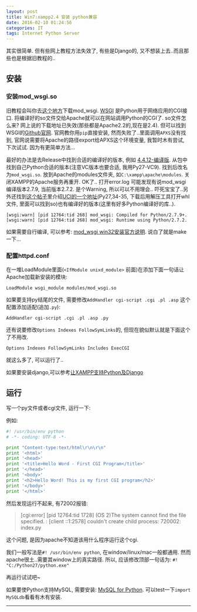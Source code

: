 ```yaml
---
layout: post
title: Win7:xampp2.4 安装 python兼容
date: 2016-02-10 01:24:56
categories: IT
tags: Internet Python Server
---
```


其实很简单. 但有些网上教程方法失效了, 有些是Django的, 又不想装上去..而且那些也是根据旧教程的..

## 安装

### 安装mod_wsgi.so

旧教程会叫你去[这个地方](https://code.google.com/archive/p/modwsgi/)下载mod_wsgi. [WSGI](http://wsgi.readthedocs.org/en/latest/) 是Python用于网络应用的CGI接口. 将编译好的so文件交给Apache就可以在网站调用Python的CGI了. so文件怎么来? 网上说的下载地址已失效(那些都是Apache2.2的,现在是2.4). 但可以找到WSGI的[Github官网](https://github.com/GrahamDumpleton/mod_wsgi). 官网教你用`pip`直接安装, 然而失败了..里面调用`APXS`没有找到, 官网说需要将Apache的路径export给APXS这个环境变量, 我暂时木有尝试, 下次试试. 因为有更简单方法... 

最好的办法是去Release中找到合适的编译好的版本, 例如 [4.4.12-编译版](https://github.com/GrahamDumpleton/mod_wsgi/releases/download/4.4.12/mod_wsgi-windows-4.4.12.tar.gz). 从包中找到自己Python合适的版本(注意VC版本也要合适, 我用Py27-VC9). 找到后改名为`mod_wsgi.so`. 放到Apache的modules文件夹, 如`C:\xampp\apache\modules`. 关闭XAMPP的Apache服务再重开. OK了.. 打开error.log 可能发现有说mod_wsgi编译版本2.7.9, 当前版本2.7.2. 是个Warning, 所以可以不用理会.. 吓死宝宝了..另外还找到[这个帖子](http://fstoke.me/blog/?p=3600)里介绍[UCI的一个地址](http://www.lfd.uci.edu/~gohlke/pythonlibs/#mod_wsgi)(Py27,34-35, 下载后用解压工具打开whl文件, 里面可以找到so)也有编译好的版本(这里有好多Python编译好的库..).

~~~
[wsgi:warn] [pid 12764:tid 268] mod_wsgi: Compiled for Python/2.7.9+.
[wsgi:warn] [pid 12764:tid 268] mod_wsgi: Runtime using Python/2.7.2.
~~~

如果需要自行编译, 可以参考: [mod_wsgi win32安装官方说明](https://github.com/GrahamDumpleton/mod_wsgi/tree/master/win32). 说白了就是make一下...

### 配置httpd.conf

在一堆LoadModule里面(`<IfModule unixd_module>` 前面)在添加下面一句话让Apache加载新安装的模块:

`LoadModule wsgi_module modules/mod_wsgi.so`

如果要支持py结尾的文件, 需要修改`AddHandler cgi-script .cgi .pl .asp` 这个配置添加适配(追加`.py`):

`AddHandler cgi-script .cgi .pl .asp .py`

还有说要修改`Options Indexes FollowSymLinks`的, 但现在貌似默认就是下面这个了不用改.

`Options Indexes FollowSymLinks Includes ExecCGI`

就这么多了, 可以运行了..

如果要安装django,可以参考[让XAMPP支持Python及Django](http://www.biaodianfu.com/windows-xampp-python-django.html)

## 运行

写一个py文件或者cgi文件, 运行一下:

例如:

~~~python
#! /usr/bin/env python
# -*- coding: UTF-8 -*-

print "Content-type:text/html\r\n\r\n"
print '<html>'
print '<head>'
print '<title>Hello Word - First CGI Program</title>'
print '</head>'
print '<body>'
print '<h2>Hello Word! This is my first CGI program</h2>'
print '</body>'
print '</html>'
~~~

然后发现运行不起来, 有72002报错:

> [cgi:error] \[pid 12764:tid 1728\] (OS 2)The system cannot find the file specified.  : [client ::1:2578] couldn't create child process: 720002: index.py

这个问题, 是因为apache不知道该用什么程序运行这个cgi. 

我们一般写法是`#! /usr/bin/env python`, 在window/linux/mac一般都通用. 然而apache很土..需要其window上的真实路径. 所以, 应该修改顶部一句话为: `#! "C:/Python27/python.exe"`

再运行试试吧~

如果要使Python支持MySQL, 需要安装: [MySQL for Python](https://sourceforge.net/projects/mysql-python/). 可以test一下`import MySQLdb`看看有木有安装.

------

